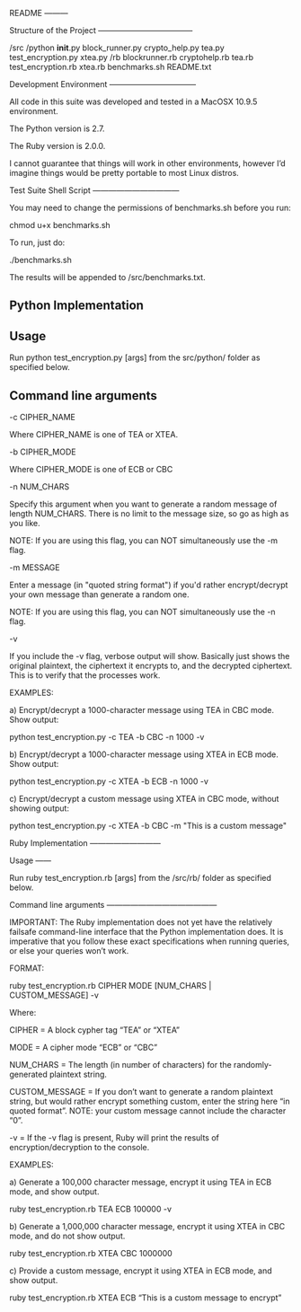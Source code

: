 README
———

Structure of the Project
————————————

/src 
  /python
    __init__.py
    block_runner.py
    crypto_help.py
    tea.py
    test_encryption.py
    xtea.py
  /rb
    blockrunner.rb
    cryptohelp.rb
    tea.rb
    test_encryption.rb
    xtea.rb
  benchmarks.sh
  README.txt


Development Environment
———————————

All code in this suite was developed and tested in a MacOSX 10.9.5 environment.

The Python version is 2.7.

The Ruby version is 2.0.0. 

I cannot guarantee that things will work in other environments, however I’d imagine things would be pretty portable to most Linux distros.


Test Suite Shell Script
———————————

You may need to change the permissions of benchmarks.sh before you run:

chmod u+x benchmarks.sh

To run, just do:

./benchmarks.sh

The results will be appended to /src/benchmarks.txt.


Python Implementation
---------------------

Usage
------

Run python test_encryption.py [args] from the src/python/ folder as specified below. 

Command line arguments
----------------------

-c CIPHER_NAME

Where CIPHER_NAME is one of TEA or XTEA.

-b CIPHER_MODE

Where CIPHER_MODE is one of ECB or CBC

-n NUM_CHARS

Specify this argument when you want to generate a random message of length NUM_CHARS. There is no limit to the message size, so go as high as you like.

NOTE: If you are using this flag, you can NOT simultaneously use the -m flag.

-m MESSAGE

Enter a message (in "quoted string format") if you'd rather encrypt/decrypt your own message than generate a random one.

NOTE: If you are using this flag, you can NOT simultaneously use the -n flag.

-v 

If you include the -v flag, verbose output will show. Basically just shows the original plaintext, the ciphertext it encrypts to, and the decrypted ciphertext. This is to verify that the processes work. 


EXAMPLES:

a) Encrypt/decrypt a 1000-character message using TEA in CBC mode. Show output:

python test_encryption.py -c TEA -b CBC -n 1000 -v

b) Encrypt/decrypt a 1000-character message using XTEA in ECB mode. Show output:

python test_encryption.py -c XTEA -b ECB -n 1000 -v

c) Encrypt/decrypt a custom message using XTEA in CBC mode, without showing output:

python test_encryption.py -c XTEA -b CBC -m "This is a custom message" 


Ruby Implementation
—————————

Usage
——

Run ruby test_encryption.rb [args] from the /src/rb/ folder as specified below.

Command line arguments
——————————————

IMPORTANT: The Ruby implementation does not yet have the relatively failsafe command-line interface that the Python implementation does. It is imperative that you follow these exact specifications when running queries, or else your queries won’t work.

FORMAT:

ruby test_encryption.rb CIPHER MODE [NUM_CHARS | CUSTOM_MESSAGE] -v

Where:

CIPHER = A block cypher tag “TEA” or “XTEA”

MODE = A cipher mode “ECB” or “CBC”

NUM_CHARS = The length (in number of characters) for the randomly-generated plaintext string.

CUSTOM_MESSAGE = If you don’t want to generate a random plaintext string, but would rather encrypt something custom, enter the string here “in quoted format”. NOTE: your custom message cannot include the character “0”.

-v = If the -v flag is present, Ruby will print the results of encryption/decryption to the console. 

EXAMPLES:

a) Generate a 100,000 character message, encrypt it using TEA in ECB mode, and show output. 

ruby test_encryption.rb TEA ECB 100000 -v

b) Generate a 1,000,000 character message, encrypt it using XTEA in CBC mode, and do not show output.

ruby test_encryption.rb XTEA CBC 1000000

c) Provide a custom message, encrypt it using XTEA in ECB mode, and show output.

ruby test_encryption.rb XTEA ECB “This is a custom message to encrypt”


